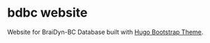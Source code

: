 # bdbc website

Website for BraiDyn-BC Database built with [Hugo Bootstrap Theme](https://filipecarneiro.github.io/hugo-bootstrap-theme/).